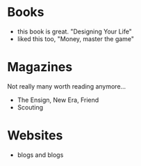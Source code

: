 <!-- TITLE: Reading -->
<!-- SUBTITLE: here are some things to read -->

# Books

- this book is great. "Designing Your Life"
- liked this too, "Money, master the game"

# Magazines

Not really many worth reading anymore...

- The Ensign, New Era, Friend
- Scouting

# Websites
- blogs and blogs

